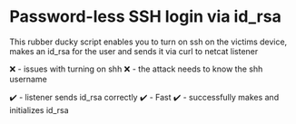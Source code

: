 # Password-less SSH login via id_rsa

  This rubber ducky script enables you to turn on ssh on the victims device,
  makes an id_rsa for the user and sends it via curl to netcat listener

  ❌  -  issues with turning on shh
  ❌  -  the attack needs to know the shh username

  ✔️  -  listener sends id_rsa correctly
  ✔️  -  Fast
  ✔️  -  successfully makes and initializes id_rsa
